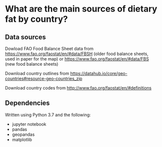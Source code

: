 # What are the main sources of dietary fat by country?



## Data sources

Dowload FAO Food Balance Sheet data from https://www.fao.org/faostat/en/#data/FBSH (older food balance sheets, used in paper for the map) or https://www.fao.org/faostat/en/#data/FBS (new food balance sheets)

Download country outlines from https://datahub.io/core/geo-countries#resource-geo-countries_zip

Download country codes from http://www.fao.org/faostat/en/#definitions

## Dependencies

Written using Python 3.7 and the following:

- jupyter notebook
- pandas
- geopandas
- matplotlib
